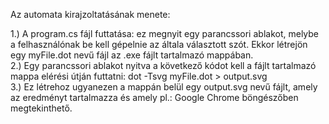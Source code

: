 Az automata kirajzoltatásának menete:

1.) A program.cs fájl futtatása: ez megnyit egy parancssori ablakot, melybe a felhasználónak be kell gépelnie az általa választott szót. Ekkor létrejön egy myFile.dot nevű fájl az .exe fájlt tartalmazó mappában. <br>
2.) Egy parancssori ablakot nyitva a következő kódot kell a fájlt tartalmazó mappa elérési útján futtatni:
    dot -Tsvg myFile.dot > output.svg <br>
3.) Ez létrehoz ugyanezen a mappán belül egy output.svg nevű fájlt, amely az eredményt tartalmazza és amely pl.: Google Chrome böngészőben megtekinthető.